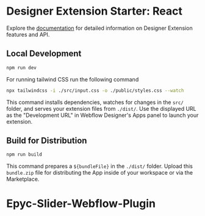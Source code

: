 # Designer Extension Starter: React

Explore the [documentation](https://developers.webflow.com/designer/reference/introduction) for detailed information on Designer Extension features and API.

## Local Development

```bash
npm run dev
```
For running tailwind CSS run the following command 
```bash
npx tailwindcss -i ./src/input.css -o ./public/styles.css --watch
```

This command installs dependencies, watches for changes in the `src/` folder, and serves your extension files from `./dist/`. Use the displayed URL as the "Development URL" in Webflow Designer's Apps panel to launch your extension.

## Build for Distribution

```bash
npm run build
```

This command prepares a `${bundleFile}` in the `./dist/` folder. Upload this `bundle.zip` file for distributing the App inside of your workspace or via the Marketplace.
# Epyc-Slider-Webflow-Plugin
